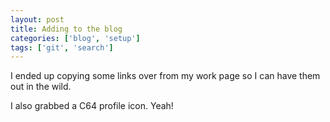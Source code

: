 ```yaml
---
layout: post
title: Adding to the blog
categories: ['blog', 'setup']
tags: ['git', 'search']
---
```


I ended up copying some links over from my work page so I can have them out in the wild.

I also grabbed a C64 profile icon.  Yeah!

